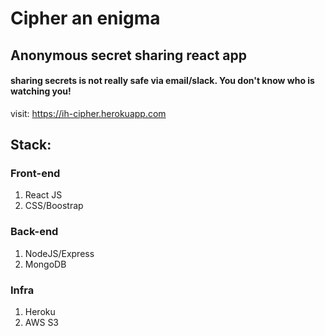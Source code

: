 # Cipher an enigma

## Anonymous secret sharing react app

#### sharing secrets is not really safe via email/slack. You don't know who is watching you!

visit: https://ih-cipher.herokuapp.com

## Stack:

### Front-end

1. React JS
2. CSS/Boostrap

### Back-end

1. NodeJS/Express
2. MongoDB

### Infra

1. Heroku
2. AWS S3
